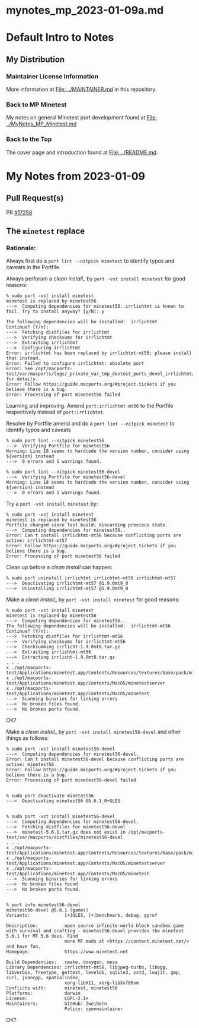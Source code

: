mynotes_mp_2023-01-09a.md
=========================

# Default Intro to Notes
## My Distribution
### Maintainer License Information

More information at [File: ../MAINTAINER.md](../MAINTAINER.md) in this repository.

### Back to MP Minetest

My notes on general Minetest port development found at
[File: ../MyNotes_MP_Minetest.md](../mynotes_mp_minetest.md)

### Back to the Top

The cover page and introduction found at [File: ../README.md](../README.md).


# My Notes from 2023-01-09

## Pull Request(s)

PR [#17258](https://github.com/macports/macports-ports/pull/17258)

## The `minetest` replace
### Rationale:

Always first do a `port lint --nitpick minetest` to identify typos and caveats in the
Portfile.

Always perforam a _clean install__ by `port -vst install minetest` for good reasons:

```
% sudo port -vst install minetest
minetest is replaced by minetest56
--->  Computing dependencies for minetest56..irrlichtmt is known to fail. Try to install anyway? [y/N]: y

The following dependencies will be installed:  irrlichtmt
Continue? [Y/n]:
--->  Fetching distfiles for irrlichtmt
--->  Verifying checksums for irrlichtmt
--->  Extracting irrlichtmt
--->  Configuring irrlichtmt
Error: irrlichtmt has been replaced by irrlichtmt-mt56; please install that instead.
Error: Failed to configure irrlichtmt: obsolete port
Error: See /opt/macports-test/var/macports/logs/_private_var_tmp_devtest_ports_devel_irrlichtmt/irrlichtmt/main.log for details.
Error: Follow https://guide.macports.org/#project.tickets if you believe there is a bug.
Error: Processing of port minetest56 failed
```

Learning and improving. Amend `port:irrlichtmt-mt56` to the Portfile respectively instead of `port:irrlichtmt`.

Resolve by Portfile amend and do a `port lint --nitpick minetest` to identify typos and caveats
```
% sudo port lint --nitpick minetest56
--->  Verifying Portfile for minetest56
Warning: Line 18 seems to hardcode the version number, consider using ${version} instead
--->  0 errors and 1 warnings found.

% sudo port lint --nitpick minetest56-devel
--->  Verifying Portfile for minetest56-devel
Warning: Line 18 seems to hardcode the version number, consider using ${version} instead
--->  0 errors and 1 warnings found.
```

Try a `port -vst install minetest` by:

```
% sudo port -vst install minetest
minetest is replaced by minetest56
Portfile changed since last build; discarding previous state.
--->  Computing dependencies for minetest56..
Error: Can't install irrlichtmt-mt56 because conflicting ports are active: irrlichtmt-mt57
Error: Follow https://guide.macports.org/#project.tickets if you believe there is a bug.
Error: Processing of port minetest56 failed
```

Clean up before a _clean install_ can happen:

```
% sudo port uninstall irrlichtmt irrlichtmt-mt56 irrlichtmt-mt57
--->  Deactivating irrlichtmt-mt57 @1.9.0mt9_0
--->  Uninstalling irrlichtmt-mt57 @1.9.0mt9_0
```

Make a _clean install__ by `port -vst install minetest` for good reasons:

```
% sudo port -vst install minetest
minetest is replaced by minetest56
--->  Computing dependencies for minetest56..
The following dependencies will be installed:  irrlichtmt-mt56
Continue? [Y/n]:
--->  Fetching distfiles for irrlichtmt-mt56
--->  Verifying checksums for irrlichtmt-mt56
--->  Checksumming irrlicht-1.9.0mt8.tar.gz
--->  Extracting irrlichtmt-mt56
--->  Extracting irrlicht-1.9.0mt8.tar.gz
. . .
x ./opt/macports-test/Applications/minetest.app/Contents/Resources/textures/base/pack/minimap_overlay_square.png
x ./opt/macports-test/Applications/minetest.app/Contents/MacOS/minetestserver
x ./opt/macports-test/Applications/minetest.app/Contents/MacOS/minetest
--->  Scanning binaries for linking errors
--->  No broken files found.
--->  No broken ports found.
```

OK?

Make a _clean install__ by `port -vst install minetest56-devel` and other things as follows:

```
% sudo port -vst install minetest56-devel
--->  Computing dependencies for minetest56-devel.
Error: Can't install minetest56-devel because conflicting ports are active: minetest56
Error: Follow https://guide.macports.org/#project.tickets if you believe there is a bug.
Error: Processing of port minetest56-devel failed


% sudo port deactivate minetest56
--->  Deactivating minetest56 @5.6.1_0+GLES


% sudo port -vst install minetest56-devel
--->  Computing dependencies for minetest56-devel.
--->  Fetching distfiles for minetest56-devel
--->  minetest-5.6.1.tar.gz does not exist in /opt/macports-test/var/macports/distfiles/minetest56-devel
. . .
x ./opt/macports-test/Applications/minetest.app/Contents/Resources/textures/base/pack/minimap_overlay_square.png
x ./opt/macports-test/Applications/minetest.app/Contents/MacOS/minetestserver
x ./opt/macports-test/Applications/minetest.app/Contents/MacOS/minetest
--->  Scanning binaries for linking errors
--->  No broken files found.
--->  No broken ports found.


% port info minetest56-devel
minetest56-devel @5.6.1 (games)
Variants:             [+]GLES, [+]benchmark, debug, gprof

Description:          open source infinite-world block sandbox game with survival and crafting - minetest56-devel provides the minetest 5.6.1 for MT 5.6 devs. Find
                      more MT mods at <https://content.minetest.net/> and have fun.
Homepage:             https://www.minetest.net

Build Dependencies:   cmake, doxygen, mesa
Library Dependencies: irrlichtmt-mt56, libjpeg-turbo, libogg, libvorbis, freetype, gettext, leveldb, sqlite3, zstd, luajit, gmp, curl, jsoncpp, spatialindex,
                      xorg-libX11, xorg-libXxf86vm
Conflicts with:       minetest, minetest56
Platforms:            darwin
License:              LGPL-2.1+
Maintainers:          GitHub: Zweihorn
                      Policy: openmaintainer

```

OK?
